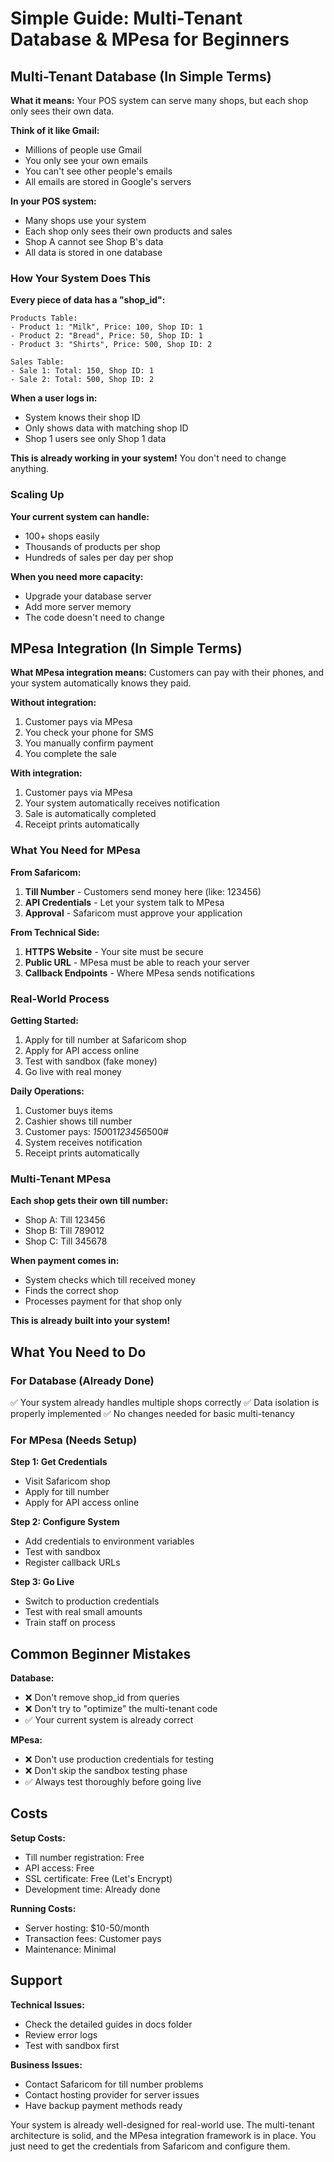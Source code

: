 # Simple Guide: Multi-Tenant Database & MPesa for Beginners

## Multi-Tenant Database (In Simple Terms)

**What it means:** Your POS system can serve many shops, but each shop only sees their own data.

**Think of it like Gmail:**
- Millions of people use Gmail
- You only see your own emails
- You can't see other people's emails
- All emails are stored in Google's servers

**In your POS system:**
- Many shops use your system
- Each shop only sees their own products and sales
- Shop A cannot see Shop B's data
- All data is stored in one database

### How Your System Does This

**Every piece of data has a "shop_id":**
```
Products Table:
- Product 1: "Milk", Price: 100, Shop ID: 1
- Product 2: "Bread", Price: 50, Shop ID: 1  
- Product 3: "Shirts", Price: 500, Shop ID: 2

Sales Table:
- Sale 1: Total: 150, Shop ID: 1
- Sale 2: Total: 500, Shop ID: 2
```

**When a user logs in:**
- System knows their shop ID
- Only shows data with matching shop ID
- Shop 1 users see only Shop 1 data

**This is already working in your system!** You don't need to change anything.

### Scaling Up

**Your current system can handle:**
- 100+ shops easily
- Thousands of products per shop
- Hundreds of sales per day per shop

**When you need more capacity:**
- Upgrade your database server
- Add more server memory
- The code doesn't need to change

## MPesa Integration (In Simple Terms)

**What MPesa integration means:** Customers can pay with their phones, and your system automatically knows they paid.

**Without integration:**
1. Customer pays via MPesa
2. You check your phone for SMS
3. You manually confirm payment
4. You complete the sale

**With integration:**
1. Customer pays via MPesa
2. Your system automatically receives notification
3. Sale is automatically completed
4. Receipt prints automatically

### What You Need for MPesa

**From Safaricom:**
1. **Till Number** - Customers send money here (like: 123456)
2. **API Credentials** - Let your system talk to MPesa
3. **Approval** - Safaricom must approve your application

**From Technical Side:**
1. **HTTPS Website** - Your site must be secure
2. **Public URL** - MPesa must be able to reach your server
3. **Callback Endpoints** - Where MPesa sends notifications

### Real-World Process

**Getting Started:**
1. Apply for till number at Safaricom shop
2. Apply for API access online
3. Test with sandbox (fake money)
4. Go live with real money

**Daily Operations:**
1. Customer buys items
2. Cashier shows till number
3. Customer pays: *150*01*123456*500#
4. System receives notification
5. Receipt prints automatically

### Multi-Tenant MPesa

**Each shop gets their own till number:**
- Shop A: Till 123456
- Shop B: Till 789012
- Shop C: Till 345678

**When payment comes in:**
- System checks which till received money
- Finds the correct shop
- Processes payment for that shop only

**This is already built into your system!**

## What You Need to Do

### For Database (Already Done)
✅ Your system already handles multiple shops correctly
✅ Data isolation is properly implemented
✅ No changes needed for basic multi-tenancy

### For MPesa (Needs Setup)

**Step 1: Get Credentials**
- Visit Safaricom shop
- Apply for till number
- Apply for API access online

**Step 2: Configure System**
- Add credentials to environment variables
- Test with sandbox
- Register callback URLs

**Step 3: Go Live**
- Switch to production credentials
- Test with real small amounts
- Train staff on process

## Common Beginner Mistakes

**Database:**
- ❌ Don't remove shop_id from queries
- ❌ Don't try to "optimize" the multi-tenant code
- ✅ Your current system is already correct

**MPesa:**
- ❌ Don't use production credentials for testing
- ❌ Don't skip the sandbox testing phase
- ✅ Always test thoroughly before going live

## Costs

**Setup Costs:**
- Till number registration: Free
- API access: Free
- SSL certificate: Free (Let's Encrypt)
- Development time: Already done

**Running Costs:**
- Server hosting: $10-50/month
- Transaction fees: Customer pays
- Maintenance: Minimal

## Support

**Technical Issues:**
- Check the detailed guides in docs folder
- Review error logs
- Test with sandbox first

**Business Issues:**
- Contact Safaricom for till number problems
- Contact hosting provider for server issues
- Have backup payment methods ready

Your system is already well-designed for real-world use. The multi-tenant architecture is solid, and the MPesa integration framework is in place. You just need to get the credentials from Safaricom and configure them.